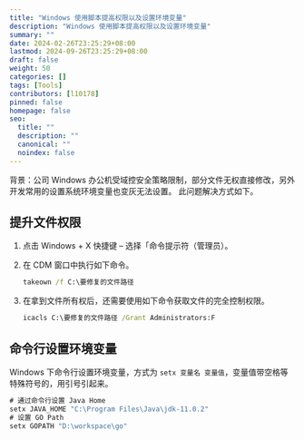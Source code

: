 ```yaml
---
title: "Windows 使用脚本提高权限以及设置环境变量"
description: "Windows 使用脚本提高权限以及设置环境变量"
summary: ""
date: 2024-02-26T23:25:29+08:00
lastmod: 2024-09-26T23:25:29+08:00
draft: false
weight: 50
categories: []
tags: [Tools]
contributors: [l10178]
pinned: false
homepage: false
seo:
  title: ""
  description: ""
  canonical: ""
  noindex: false
---
```


背景：公司 Windows 办公机受域控安全策略限制，部分文件无权直接修改，另外开发常用的设置系统环境变量也变灰无法设置。
此问题解决方式如下。

## 提升文件权限

1. 点击 Windows + X 快捷键 – 选择「命令提示符（管理员）。

2. 在 CDM 窗口中执行如下命令。

   ```cmd
   takeown /f C:\要修复的文件路径
   ```

3. 在拿到文件所有权后，还需要使用如下命令获取文件的完全控制权限。

   ```cmd
   icacls C:\要修复的文件路径 /Grant Administrators:F
   ```

## 命令行设置环境变量

Windows 下命令行设置环境变量，方式为 `setx 变量名 变量值`，变量值带空格等特殊符号的，用引号引起来。

```cmd
# 通过命令行设置 Java Home
setx JAVA_HOME "C:\Program Files\Java\jdk-11.0.2"
# 设置 GO Path
setx GOPATH "D:\workspace\go"
```
